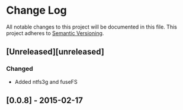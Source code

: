 # Change Log
All notable changes to this project will be documented in this file.
This project adheres to [Semantic Versioning](http://semver.org/).

## [Unreleased][unreleased]
### Changed
- Added ntfs3g and fuseFS

## [0.0.8] - 2015-02-17
